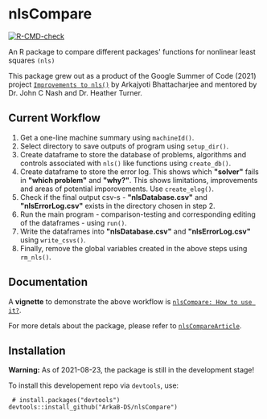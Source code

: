 # nlsCompare

[![R-CMD-check](https://github.com/ArkaB-DS/nlsCompare/workflows/R-CMD-check/badge.svg)](https://github.com/ArkaB-DS/nlsCompare/actions)

An R package to compare different packages' functions for nonlinear least squares `(nls)`

This package grew out as a product of the Google Summer of Code (2021) project [`Improvements to nls()`](https://github.com/ArkaB-DS/GSOC21-improveNLS)
by Arkajyoti Bhattacharjee and mentored by Dr. John C Nash and Dr. Heather Turner. 

## Current Workflow

1. Get a one-line machine summary using `machineId()`.
2. Select directory to save outputs of program using `setup_dir()`.
3. Create dataframe to store the database of problems, algorithms and controls associated with `nls()` like functions using `create_db()`.
4. Create dataframe to store the error log. This shows which **"solver"** fails in **"which problem"** and **"why?"**. This shows limitations, improvements and areas of potential imporovements. Use `create_elog()`.
5. Check if the final output csv-s - **"nlsDatabase.csv"** and **"nlsErrorLog.csv"** exists in the directory chosen in step 2.
6. Run the main program - comparison-testing and corresponding editing of the dataframes - using `run()`.  
7. Write the dataframes into **"nlsDatabase.csv"** and **"nlsErrorLog.csv"** using `write_csvs()`.
8. Finally, remove the global variables created in the above steps using `rm_nls()`.



## Documentation
A **vignette** to demonstrate the above workflow is [`nlsCompare: How to use it?`](https://github.com/ArkaB-DS/nlsCompare/blob/master/vignettes/nlsCompare-Usage.pdf).

For more detals about the package, please refer to [`nlsCompareArticle`](https://github.com/ArkaB-DS/GSOC21-improveNLS/blob/master/nlsCompareArticle/nlsCompareArticle.pdf).

## Installation

**Warning:** As of 2021-08-23, the package is still in the development stage!

To install this developement repo via `devtools`, use:

```
 # install.packages("devtools")
devtools::install_github("ArkaB-DS/nlsCompare")
```
